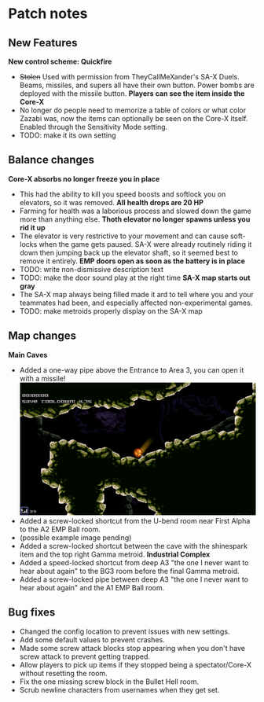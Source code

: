 # Patch notes
## New Features
**New control scheme: Quickfire**
 - ~~Stolen~~ Used with permission from TheyCallMeXander's SA-X Duels. Beams, missiles, and supers all have their own button. Power bombs are deployed with the missile button.
**Players can see the item inside the Core-X**
 - No longer do people need to memorize a table of colors or what color Zazabi was, now the items can optionally be seen on the Core-X itself. Enabled through the Sensitivity Mode setting.
 - TODO: make it its own setting
## Balance changes
**Core-X absorbs no longer freeze you in place**
 - This had the ability to kill you speed boosts and softlock you on elevators, so it was removed.
**All health drops are 20 HP**
 - Farming for health was a laborious process and slowed down the game more than anything else.
**Thoth elevator no longer spawns unless you rid it up**
 - The elevator is very restrictive to your movement and can cause soft-locks when the game gets paused. SA-X were already routinely riding it down then jumping back up the elevator shaft, so it seemed best to remove it entirely.
**EMP doors open as soon as the battery is in place**
 - TODO: write non-dismissive description text
 - TODO: make the door sound play at the right time
**SA-X map starts out gray**
 - The SA-X map always being filled made it ard to tell where you and your teammates had been, and especially affected non-experimental games.
 - TODO: make metroids properly display on the SA-X map
## Map changes
**Main Caves**
 - Added a one-way pipe above the Entrance to Area 3, you can open it with a missile!
![good morning steele](/notes/1.9/Dules/a0h09.gif)
 - Added a screw-locked shortcut from the U-bend room near First Alpha to the A2 EMP Ball room.
  - (possible example image pending)
 - Added a screw-locked shortcut between the cave with the shinespark item and the top right Gamma metroid.
**Industrial Complex**
 - Added a speed-locked shortcut from deep A3 "the one I never want to hear about again" to the BG3 room before the final Gamma metroid.
 - Added a screw-locked pipe between deep A3 "the one I never want to hear about again" and the A1 EMP Ball room.
## Bug fixes
 - Changed the config location to prevent issues with new settings.
 - Add some default values to prevent crashes.
 - Made some screw attack blocks stop appearing when you don't have screw attack to prevent getting trapped.
 - Allow players to pick up items if they stopped being a spectator/Core-X without resetting the room.
 - Fix the one missing screw block in the Bullet Hell room.
 - Scrub newline characters from usernames when they get set.